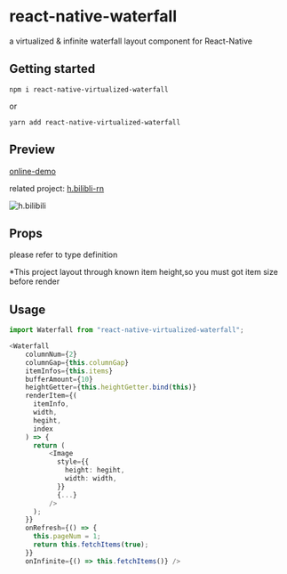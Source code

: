 # react-native-waterfall

a virtualized & infinite waterfall layout component for React-Native

## Getting started

`npm i react-native-virtualized-waterfall`

or

`yarn add react-native-virtualized-waterfall`

## Preview

[online-demo](https://codesandbox.io/s/waterfall-demo-rxkww?file=/src/App.tsx "Heading link")

related project: [h.bilibli-rn](https://github.com/Feng-Bu-Jue/h.bilibili-rn "Heading link")

![h.bilibili](https://i.loli.net/2020/09/02/mFa6XNckYn5UAvK.gif)

## Props

please refer to type definition

\*This project layout through known item height,so you must got item size before render

## Usage

```Typescript
import Waterfall from "react-native-virtualized-waterfall";

<Waterfall
    columnNum={2}
    columnGap={this.columnGap}
    itemInfos={this.items}
    bufferAmount={10}
    heightGetter={this.heightGetter.bind(this)}
    renderItem={(
      itemInfo,
      width,
      hegiht,
      index
    ) => {
      return (
          <Image
            style={{
              height: hegiht,
              width: width,
            }}
            {...}
          />
      );
    }}
    onRefresh={() => {
      this.pageNum = 1;
      return this.fetchItems(true);
    }}
    onInfinite={() => this.fetchItems()} />
```
